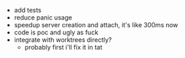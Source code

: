 * add tests
* reduce panic usage
* speedup server creation and attach, it's like 300ms now
* code is poc and ugly as fuck
* integrate with worktrees directly?
    * probably first i'll fix it in tat
